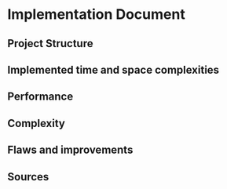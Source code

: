 # Implementation Document

## Project Structure

## Implemented time and space complexities

## Performance

## Complexity

## Flaws and improvements

## Sources